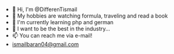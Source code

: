 - 👋 Hi, I'm @DifferenTismail
- 👀 My hobbies are watching formula, traveling and read a book
- 🌱 I'm currently learning php and german
- 💞️ I want to be the best in the industry...
- 📫 You can reach me via e-mail!
- ismailbaran04@gmail.com
